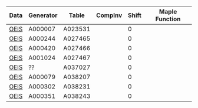 | Data | Generator  | Table  | CompInv | Shift | Maple Function  |
| ---  | ---        | ---    | --- | ---  |---    |
| [OEIS](https://oeis.org/search?q=id:A000007%7Cid%3AA023531&fmt=short) | A000007 | A023531 | | 0 | <code></code> |
| [OEIS](https://oeis.org/search?q=id:A000244%7Cid%3AA027465&fmt=short) | A000244 | A027465 | | 0 | <code></code> |
| [OEIS](https://oeis.org/search?q=id:A000420%7Cid%3AA027466&fmt=short) | A000420 | A027466 | | 0 | <code></code> |
| [OEIS](https://oeis.org/search?q=id:A001024%7Cid%3AA027467&fmt=short) | A001024 | A027467 | | 0 | <code></code> |
| [OEIS](https://oeis.org/search?q=id:??%7Cid%3AA037027&fmt=short) | ?? | A037027 | | 0 | <code></code> |
| [OEIS](https://oeis.org/search?q=id:A000079%7Cid%3AA038207&fmt=short) | A000079 | A038207 | | 0 | <code></code> |
| [OEIS](https://oeis.org/search?q=id:A000302%7Cid%3AA038231&fmt=short) | A000302 | A038231 | | 0 | <code></code> |
| [OEIS](https://oeis.org/search?q=id:A000351%7Cid%3AA038243&fmt=short) | A000351 | A038243 | | 0 | <code></code> |
